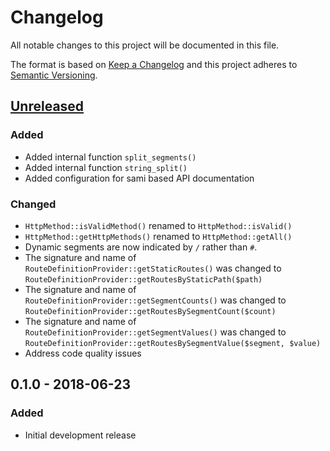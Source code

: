# Changelog
All notable changes to this project will be documented in this file.

The format is based on [Keep a Changelog](http://keepachangelog.com/en/1.0.0/)
and this project adheres to [Semantic Versioning](http://semver.org/spec/v2.0.0.html).

## [Unreleased]
### Added
- Added internal function `split_segments()`
- Added internal function `string_split()`
- Added configuration for sami based API documentation

### Changed
- `HttpMethod::isValidMethod()` renamed to `HttpMethod::isValid()`
- `HttpMethod::getHttpMethods()` renamed to `HttpMethod::getAll()`
- Dynamic segments are now indicated by `/` rather than `#`.
- The signature and name of `RouteDefinitionProvider::getStaticRoutes()` was changed to
  `RouteDefinitionProvider::getRoutesByStaticPath($path)`
- The signature and name of `RouteDefinitionProvider::getSegmentCounts()` was changed to
  `RouteDefinitionProvider::getRoutesBySegmentCount($count)`
- The signature and name of `RouteDefinitionProvider::getSegmentValues()` was changed to
  `RouteDefinitionProvider::getRoutesBySegmentValue($segment, $value)`
- Address code quality issues

## 0.1.0 - 2018-06-23
### Added
- Initial development release

[Unreleased]: https://github.com/simply-framework/router/compare/v0.1.0...HEAD
